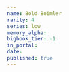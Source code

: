 ```yaml
---
name: Bold Boimler
rarity: 4
series: low
memory_alpha:
bigbook_tier: -1
in_portal:
date:
published: true
---
```



